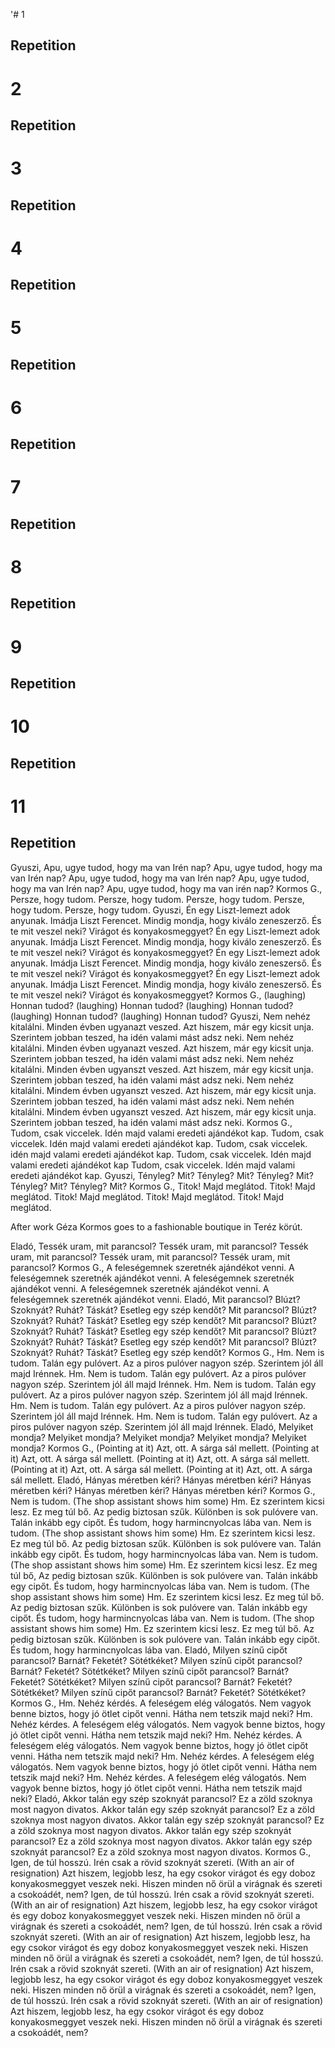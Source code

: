 '# 1
## Repetition

# 2
## Repetition

# 3
## Repetition

# 4
## Repetition

# 5
## Repetition

# 6
## Repetition

# 7
## Repetition

# 8
## Repetition

# 9
## Repetition

# 10
## Repetition

# 11
## Repetition
Gyuszi,     Apu, ugye tudod, hogy ma van Irén nap?
            Apu, ugye tudod, hogy ma van Irén nap?
            Apu, ugye tudod, hogy ma van Irén nap?
            Apu, ugye tudod, hogy ma van Irén nap?
            Apu, ugye tudod, hogy ma van irén nap?
Kormos G.,  Persze, hogy tudom.
            Persze, hogy tudom.
            Persze, hogy tudom.
            Persze, hogy tudom.
            Persze, hogy tudom.
Gyuszi,     Én egy Liszt-lemezt adok anyunak. Imádja Liszt Ferencet. Mindig mondja, hogy kiválo zeneszerző. És te mit veszel neki? Virágot és konyakosmeggyet?
            Én egy Liszt-lemezt adok anyunak. Imádja Liszt Ferencet. Mindig mondja, hogy kiválo zeneszerző. És te mit veszel neki? Virágot és konyakosmeggyet?
            Én egy Liszt-lemezt adok anyunak. Imádja Liszt Ferencet. Mindig mondja, hogy kiválo zeneszerső. És te mit veszel neki? Virágot és konyakosmeggyet?
            Én egy Liszt-lemezt adok anyunak. Imádja Liszt Ferencet. Mindig mondja, hogy kiválo zeneszerső. És te mit veszel neki? Virágot és konyakosmeggyet?
Kormos G.,  (laughing) Honnan tudod?
            (laughing) Honnan tudod?
            (laughing) Honnan tudod?
            (laughing) Honnan tudod?
            (laughing) Honnan tudod? 
Gyuszi,     Nem nehéz kitalálni. Minden évben ugyanazt veszed. Azt hiszem, már egy kicsit unja. Szerintem jobban teszed, ha idén valami mást adsz neki.
            Nem nehéz kitalálni. Minden évben ugyanazt veszed. Azt hiszem, már egy kicsit unja. Szerintem jobban teszed, ha idén valami mást adsz neki.
            Nem nehéz kitalálni. Minden évben ugyanszt veszed. Azt hiszem, már egy kicsit unja. Szerintem jobban teszed, ha idén valami mást adsz neki.
            Nem nehéz kitalálni. Mindem évben ugyanszt veszed. Azt hiszem, már egy kicsit unja. Szerintem jobban teszed, ha idén valami mást adsz neki.
            Nem nehén kitalálni. Mindem évben ugyanszt veszed. Azt hiszem, már egy kicsit unja. Szerintem jobban teszed, ha idén valami mást adsz neki.
Kormos G.,  Tudom, csak viccelek. Idén majd valami eredeti ajándékot kap.
            Tudom, csak viccelek. Idén majd valami eredeti ajándékot kap.
            Tudom, csak viccelek. idén majd valami eredeti ajándékot kap.
            Tudom, csak viccelek. Idén majd valami eredeti ajándékot kap
            Tudom, csak viccelek. Idén majd valami eredeti ajándékot kap.
Gyuszi,     Tényleg? Mit?
            Tényleg? Mit?
            Tényleg? Mit?
            Tényleg? Mit?
            Tényleg? Mit?
Kormos G.,  Titok! Majd meglátod.
            Titok! Majd meglátod.
            Titok! Majd meglátod.
            Titok! Majd meglátod.
            Titok! Majd meglátod.

After work Géza Kormos goes to a fashionable boutique in Teréz körút.

Eladó,      Tessék uram, mit parancsol?
            Tessék uram, mit parancsol?
            Tessék uram, mit parancsol?
            Tessék uram, mit parancsol?
            Tessék uram, mit parancsol?
Kormos G.,  A feleségemnek szeretnék ajándékot venni.
            A feleségemnek szeretnék ajándékot venni.
            A feleségemnek szeretnék ajándékot venni.
            A feleségemnek szeretnék ajándékot venni.
            A feleségemnek szeretnék ajándékot venni.
Eladó,      Mit parancsol? Blúzt? Szoknyát? Ruhát? Táskát? Esetleg egy szép kendőt?
            Mit parancsol? Blúzt? Szoknyát? Ruhát? Táskát? Esetleg egy szép kendőt?
            Mit parancsol? Blúzt? Szoknyát? Ruhát? Táskát? Esetleg egy szép kendőt?
            Mit parancsol? Blúzt? Szoknyát? Ruhát? Táskát? Esetleg egy szép kendőt?
            Mit parancsol? Blúzt? Szoknyát? Ruhát? Táskát? Esetleg egy szép kendőt?
Kormos G.,  Hm. Nem is tudom. Talán egy pulóvert. Az a piros pulóver nagyon szép. Szerintem jól áll majd Irénnek.
            Hm. Nem is tudom. Talán egy pulóvert. Az a piros pulóver nagyon szép. Szerintem jól áll majd Irénnek.
            Hm. Nem is tudom. Talán egy pulóvert. Az a piros pulóver nagyon szép. Szerintem jól áll majd Irénnek.
            Hm. Nem is tudom. Talán egy pulóvert. Az a piros pulóver nagyon szép. Szerintem jól áll majd Irénnek.
            Hm. Nem is tudom. Talán egy pulóvert. Az a piros pulóver nagyon szép. Szerintem jól áll majd Irénnek.
Eladó,      Melyiket mondja?
            Melyiket mondja?
            Melyiket mondja?
            Melyiket mondja?
            Melyiket mondja?
Kormos G.,  (Pointing at it) Azt, ott. A sárga sál mellett.
            (Pointing at it) Azt, ott. A sárga sál mellett.
            (Pointing at it) Azt, ott. A sárga sál mellett.
            (Pointing at it) Azt, ott. A sárga sál mellett.
            (Pointing at it) Azt, ott. A sárga sál mellett.
Eladó,      Hányas méretben kéri?
            Hányas méretben kéri?
            Hányas méretben kéri?
            Hányas méretben kéri?
            Hányas méretben kéri?
Kormos G.,  Nem is tudom. (The shop assistant shows him some) Hm. Ez szerintem kicsi lesz. Ez meg túl bő. Az pedig biztosan szűk. Különben is sok pulóvere van. Talán inkább egy cipőt. És tudom, hogy harmincnyolcas lába van.
            Nem is tudom. (The shop assistant shows him some) Hm. Ez szerintem kicsi lesz. Ez meg túl bő. Az pedig biztosan szűk. Különben is sok pulóvere van. Talán inkább egy cipőt. És tudom, hogy harmincnyolcas lába van.
            Nem is tudom. (The shop assistant shows him some) Hm. Ez szerintem kicsi lesz. Ez meg túl bő, Az pedig biztosan szűk. Különben is sok pulóvere van. Talán inkább egy cipőt. És tudom, hogy harmincnyolcas lába van.
            Nem is tudom. (The shop assistant shows him some) Hm. Ez szerintem kicsi lesz. Ez meg túl bő. Az pedig biztosan szűk. Különben is sok pulóvere van. Talán inkább egy cipőt. És tudom, hogy harmincnyolcas lába van.
            Nem is tudom. (The shop assistant shows him some) Hm. Ez szerintem kicsi lesz. Ez meg túl bő. Az pedig biztosan szűk. Különben is sok pulóvere van. Talán inkább egy cipőt. És tudom, hogy harmincnyolcas lába van.
Eladó,      Milyen színű cipőt parancsol? Barnát? Feketét? Sötétkéket?
            Milyen színű cipőt parancsol? Barnát? Feketét? Sötétkéket?
            Milyen színű cipőt parancsol? Barnát? Feketét? Sötétkéket?
            Milyen színű cipőt parancsol? Barnát? Feketét? Sötétkéket?
            Milyen színű cipőt parancsol? Barnát? Feketét? Sötétkéket?
Kormos G.,  Hm. Nehéz kérdés. A feleségem elég válogatós. Nem vagyok benne biztos, hogy jó ötlet cipőt venni. Hátha nem tetszik majd neki?
            Hm. Nehéz kérdes. A feleségem elég válogatós. Nem vagyok benne biztos, hogy jó ötlet cipőt venni. Hátha nem tetszik majd neki?
            Hm. Nehéz kérdes. A feleségem elég válogatós. Nem vagyok benne biztos, hogy jó ötlet cipőt venni. Hátha nem tetszik majd neki?
            Hm. Nehéz kérdes. A feleségem elég válogatós. Nem vagyok benne biztos, hogy jó ötlet cipőt venni. Hátha nem tetszik majd neki?
            Hm. Nehéz kérdes. A feleségem elég válogatós. Nem vagyok benne biztos, hogy jó ötlet cipőt venni. Hátha nem tetszik majd neki?
Eladó,      Akkor talán egy szép szoknyát parancsol? Ez a zöld szoknya most nagyon divatos.
            Akkor talán egy szép szoknyát parancsol? Ez a zöld szoknya most nagyon divatos.
            Akkor talán egy szép szoknyát parancsol? Ez a zöld szoknya most nagyon divatos.
            Akkor talán egy szép szoknyát parancsol? Ez a zöld szoknya most nagyon divatos.
            Akkor talán egy szép szoknyát parancsol? Ez a zöld szoknya most nagyon divatos.
Kormos G.,  Igen, de túl hosszú. Irén csak a rövid szoknyát szereti. (With an air of resignation) Azt hiszem, legjobb lesz, ha egy csokor virágot és egy doboz konyakosmeggyet veszek neki. Hiszen minden nő örül a virágnak és szereti a csokoádét, nem?
            Igen, de túl hosszú. Irén csak a rövid szoknyát szereti. (With an air of resignation) Azt hiszem, legjobb lesz, ha egy csokor virágot és egy doboz konyakosmeggyet veszek neki. Hiszen minden nő örül a virágnak és szereti a csokoádét, nem?
            Igen, de túl hosszú. Irén csak a rövid szoknyát szereti. (With an air of resignation) Azt hiszem, legjobb lesz, ha egy csokor virágot és egy doboz konyakosmeggyet veszek neki. Hiszen minden nő örül a virágnak és szereti a csokoádét, nem?
            Igen, de túl hosszú. Irén csak a rövid szoknyát szereti. (With an air of resignation) Azt hiszem, legjobb lesz, ha egy csokor virágot és egy doboz konyakosmeggyet veszek neki. Hiszen minden nő örül a virágnak és szereti a csokoádét, nem?
            Igen, de túl hosszú. Irén csak a rövid szoknyát szereti. (With an air of resignation) Azt hiszem, legjobb lesz, ha egy csokor virágot és egy doboz konyakosmeggyet veszek neki. Hiszen minden nő örül a virágnak és szereti a csokoádét, nem?

